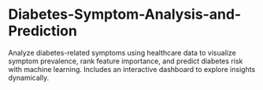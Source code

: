 # Diabetes-Symptom-Analysis-and-Prediction
Analyze diabetes-related symptoms using healthcare data to visualize symptom prevalence, rank feature importance, and predict diabetes risk with machine learning. Includes an interactive dashboard to explore insights dynamically.
